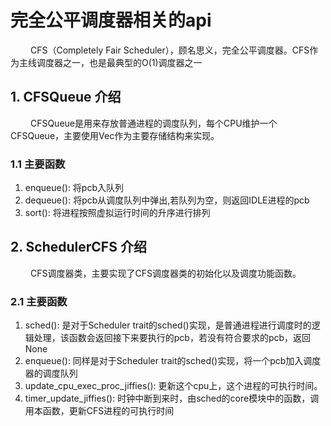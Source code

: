 # 完全公平调度器相关的api

&emsp;&emsp; CFS（Completely Fair Scheduler），顾名思义，完全公平调度器。CFS作为主线调度器之一，也是最典型的O(1)调度器之一

## 1. CFSQueue 介绍

&emsp;&emsp; CFSQueue是用来存放普通进程的调度队列，每个CPU维护一个CFSQueue，主要使用Vec作为主要存储结构来实现。

### 1.1 主要函数
1. enqueue(): 将pcb入队列
2. dequeue(): 将pcb从调度队列中弹出,若队列为空，则返回IDLE进程的pcb
3. sort(): 将进程按照虚拟运行时间的升序进行排列

## 2. SchedulerCFS 介绍

&emsp;&emsp; CFS调度器类，主要实现了CFS调度器类的初始化以及调度功能函数。

### 2.1 主要函数

1. sched(): 是对于Scheduler trait的sched()实现，是普通进程进行调度时的逻辑处理，该函数会返回接下来要执行的pcb，若没有符合要求的pcb，返回None
2. enqueue(): 同样是对于Scheduler trait的sched()实现，将一个pcb加入调度器的调度队列
3. update_cpu_exec_proc_jiffies(): 更新这个cpu上，这个进程的可执行时间。
4. timer_update_jiffies(): 时钟中断到来时，由sched的core模块中的函数，调用本函数，更新CFS进程的可执行时间

